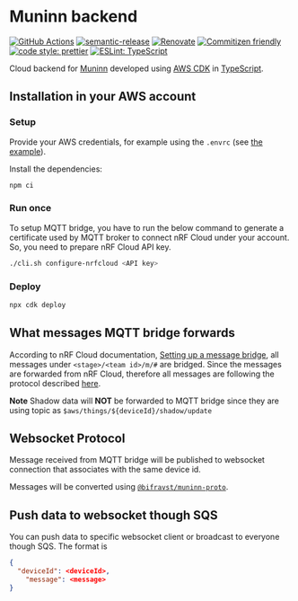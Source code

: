 # Muninn backend

[![GitHub Actions](https://github.com/bifravst/Muninn-backend/workflows/Test%20and%20Release/badge.svg)](https://github.com/bifravst/Muninn-backend/actions/workflows/test-and-release.yaml)
[![semantic-release](https://img.shields.io/badge/%20%20%F0%9F%93%A6%F0%9F%9A%80-semantic--release-e10079.svg)](https://github.com/semantic-release/semantic-release)
[![Renovate](https://img.shields.io/badge/renovate-enabled-brightgreen.svg)](https://renovatebot.com)
[![Commitizen friendly](https://img.shields.io/badge/commitizen-friendly-brightgreen.svg)](http://commitizen.github.io/cz-cli/)
[![code style: prettier](https://img.shields.io/badge/code_style-prettier-ff69b4.svg)](https://github.com/prettier/prettier/)
[![ESLint: TypeScript](https://img.shields.io/badge/ESLint-TypeScript-blue.svg)](https://github.com/typescript-eslint/typescript-eslint)

Cloud backend for [Muninn](https://github.com/bifravst/Muninn-frontend)
developed using [AWS CDK](https://aws.amazon.com/cdk) in
[TypeScript](https://www.typescriptlang.org/).

## Installation in your AWS account

### Setup

Provide your AWS credentials, for example using the `.envrc` (see
[the example](.envrc.example)).

Install the dependencies:

```bash
npm ci
```

### Run once

To setup MQTT bridge, you have to run the below command to generate a
certificate used by MQTT broker to connect nRF Cloud under your account. So, you
need to prepare nRF Cloud API key.

```bash
./cli.sh configure-nrfcloud <API key>
```

### Deploy

```bash
npx cdk deploy
```

## What messages MQTT bridge forwards

According to nRF Cloud documentation,
[Setting up a message bridge](https://docs.nrfcloud.com/Devices/Messages/SetupMessageBridge/),
all messages under `<stage>/<team id>/m/#` are bridged. Since the messages are
forwarded from nRF Cloud, therefore all messages are following the protocol
described
[here](https://github.com/nRFCloud/application-protocols/tree/v1/schemas).

**Note** Shadow data will **NOT** be forwarded to MQTT bridge since they are
using topic as `$aws/things/${deviceId}/shadow/update`

## Websocket Protocol

Message received from MQTT bridge will be published to websocket connection that
associates with the same device id.

Messages will be converted using
[`@bifravst/muninn-proto`](https://github.com/bifravst/Muninn-proto).

## Push data to websocket though SQS

You can push data to specific websocket client or broadcast to everyone though
SQS. The format is

```json
{
  "deviceId": <deviceId>,
	"message": <message>
}
```
